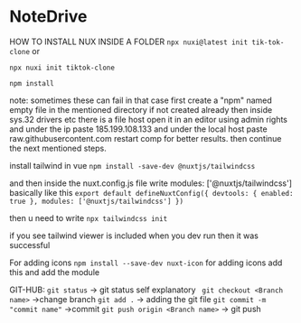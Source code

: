# NoteDrive

HOW TO INSTALL NUX INSIDE A FOLDER
```npx nuxi@latest init tik-tok-clone```
or 

```npx nuxi init tiktok-clone```

```npm install```

note: sometimes these can fail in that case first create a "npm" named empty file in the mentioned directory if not created already then inside sys.32 drivers etc 
there is a file host open it in an editor using admin rights and under the ip paste 185.199.108.133 and under the local host paste raw.githubusercontent.com restart 
comp for better results. then continue the next mentioned steps.


install tailwind in vue
```npm install -save-dev @nuxtjs/tailwindcss  ```

and then inside the nuxt.config.js file write modules: ['@nuxtjs/tailwindcss'] basically like this
`export default defineNuxtConfig({
  devtools: { enabled: true },
  modules: ['@nuxtjs/tailwindcss']
})`

then u need to write ```npx tailwindcss init```

if you see tailwind viewer is included when you dev run then it was successful

For adding icons
```npm install --save-dev nuxt-icon```
for adding icons add this and add the module

GIT-HUB:
```git status``` -> git status self explanatory
``` git checkout <Branch name>``` ->change branch
```git add .``` -> adding the git file
```git commit -m "commit name"``` ->commit 
```git push origin <Branch name>``` -> git push 
